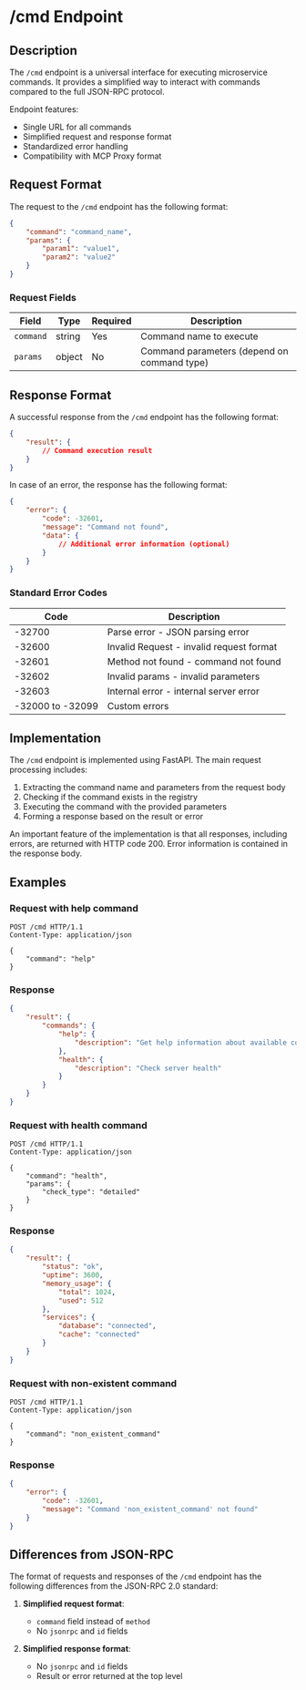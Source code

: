 # /cmd Endpoint

## Description

The `/cmd` endpoint is a universal interface for executing microservice commands. It provides a simplified way to interact with commands compared to the full JSON-RPC protocol.

Endpoint features:
- Single URL for all commands
- Simplified request and response format
- Standardized error handling
- Compatibility with MCP Proxy format

## Request Format

The request to the `/cmd` endpoint has the following format:

```json
{
    "command": "command_name",
    "params": {
        "param1": "value1",
        "param2": "value2"
    }
}
```

### Request Fields

| Field | Type | Required | Description |
|-------|------|----------|-------------|
| `command` | string | Yes | Command name to execute |
| `params` | object | No | Command parameters (depend on command type) |

## Response Format

A successful response from the `/cmd` endpoint has the following format:

```json
{
    "result": {
        // Command execution result
    }
}
```

In case of an error, the response has the following format:

```json
{
    "error": {
        "code": -32601,
        "message": "Command not found",
        "data": {
            // Additional error information (optional)
        }
    }
}
```

### Standard Error Codes

| Code | Description |
|------|-------------|
| -32700 | Parse error - JSON parsing error |
| -32600 | Invalid Request - invalid request format |
| -32601 | Method not found - command not found |
| -32602 | Invalid params - invalid parameters |
| -32603 | Internal error - internal server error |
| -32000 to -32099 | Custom errors |

## Implementation

The `/cmd` endpoint is implemented using FastAPI. The main request processing includes:

1. Extracting the command name and parameters from the request body
2. Checking if the command exists in the registry
3. Executing the command with the provided parameters
4. Forming a response based on the result or error

An important feature of the implementation is that all responses, including errors, are returned with HTTP code 200. Error information is contained in the response body.

## Examples

### Request with help command

```http
POST /cmd HTTP/1.1
Content-Type: application/json

{
    "command": "help"
}
```

### Response

```json
{
    "result": {
        "commands": {
            "help": {
                "description": "Get help information about available commands"
            },
            "health": {
                "description": "Check server health"
            }
        }
    }
}
```

### Request with health command

```http
POST /cmd HTTP/1.1
Content-Type: application/json

{
    "command": "health",
    "params": {
        "check_type": "detailed"
    }
}
```

### Response

```json
{
    "result": {
        "status": "ok",
        "uptime": 3600,
        "memory_usage": {
            "total": 1024,
            "used": 512
        },
        "services": {
            "database": "connected",
            "cache": "connected"
        }
    }
}
```

### Request with non-existent command

```http
POST /cmd HTTP/1.1
Content-Type: application/json

{
    "command": "non_existent_command"
}
```

### Response

```json
{
    "error": {
        "code": -32601,
        "message": "Command 'non_existent_command' not found"
    }
}
```

## Differences from JSON-RPC

The format of requests and responses of the `/cmd` endpoint has the following differences from the JSON-RPC 2.0 standard:

1. **Simplified request format**:
   - `command` field instead of `method`
   - No `jsonrpc` and `id` fields

2. **Simplified response format**:
   - No `jsonrpc` and `id` fields
   - Result or error returned at the top level 